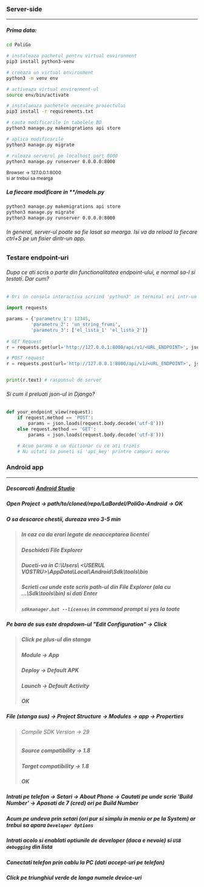 ### Server-side
---

##### Prima data:
 ``` bash 
 cd PoliGo
 
 # instaleaza pachetul pentru virtual environment
 pip3 install python3-venv

 # creeaza un virtual environment 
 python3 -m venv env

 # activeaza virtual environment-ul
 source env/bin/activate

 # instalaeaza pachetele necesare proiectului
 pip3 install -r requirements.txt

 # cauta modificarile in tabelele BD
 python3 manage.py makemigrations api store

 # aplica modificarile
 python3 manage.py migrate

 # ruleaza serverul pe localhost port 8000
 python3 manage.py runserver 0.0.0.0:8000
 ```

<span style="font-size:12px"> 
    Browser -> 127.0.0.1:8000 </br> si ar trebui sa mearga 
</span>


 ##### La fiecare modificare in **/models.py

 ``` bash
 python3 manage.py makemigrations api store
 python3 manage.py migrate
 python3 manage.py runserver 0.0.0.0:8000
 ```

 ###### In general, server-ul poate sa fie lasat sa mearga. Isi va da reload la fiecare ctrl+S pe un fisier dintr-un app.
 
 
 ### Testare endpoint-uri
 
 ###### Dupa ce ati scris o parte din functionalitatea endpoint-ului, e normal sa-l si testati. Dar cum?
 
 ```python
# Ori in consola interactiva scriind 'python3' in terminal ori intr-un fisier pe care il rulati separat 
 
import requests
 
params = {'parametru_1': 12345,
          'parametru_2': 'un_string_frumi',
          'parametru_3': ['el_lista_1' 'el_lista_2']}
          
# GET Request
r = requests.get(url='http://127.0.0.1:8000/api/v1/<URL_ENDPOINT>', json=params)

# POST request
r = requests.post(url='http://127.0.0.1:8000/api/v1/<URL_ENDPOINT>', json=params)


print(r.text) # raspunsul de server
```

###### Si cum il preluati json-ul in Django?

```python
def your_endpoint_view(request):
    if request.method == 'POST':
        params = json.loads(request.body.decode('utf-8')))
    else request.method == 'GET':
        params = json.loads(request.body.decode('utf-8')))
        
    # Acum params e un dictionar cu ce ati trimis
    # Nu uitati sa puneti si 'api_key' printre campuri mereu
``` 
 
 
 ### Android app
 ---
 
 ##### Descarcati [Android Studio](https://developer.android.com/studio)
 ##### Open Project -> path/to/cloned/repo/LaBordel/PoliGo-Android -> OK
 ##### O sa descarce chestii, dureaza vreo 3-5 min
 > ##### In caz ca da erori legate de neacceptarea licentei
 >
 > ##### Deschideti File Explorer
 >
 > ##### Duceti-va in C:\Users\ \<USERUL VOSTRU>\AppData\Local\Android\Sdk\tools\bin
 >
 > ##### Scrieti `cmd` unde este scris path-ul din File Explorer (ala cu ...\Sdk\tools\bin) si dati Enter
 >
 > ##### `sdkmanager.bat --licenses` in command prompt si yes la toate
 
 
 ##### Pe bara de sus este dropdown-ul "Edit Configuration" -> Click
 > ##### Click pe plus-ul din stanga
 > ##### Module -> App
 > ##### Deploy -> Default APK
 > ##### Launch -> Default Activity
 > ##### OK
 
 ##### File (stanga sus) -> Project Structure -> Modules -> app -> Properties
 > ###### Compile SDK Version -> 29
 > ##### Source compatibility -> 1.8
 > ##### Target compatibility -> 1.8
 > ##### OK
 
 
 ##### Intrati pe telefon -> Setari -> About Phone -> Cautati pe unde scrie 'Build Number' -> Apasati de 7 (cred) ori pe Build Number
 ##### Acum pe undeva prin setari (ori pur si simplu in meniu or pe la System) ar trebui sa apara `Developer Options`
 ##### Intrati acolo si enablati optiunile de developer (daca e nevoie) si `USB debugging` din lista
 
 ##### Conectati telefon prin cablu la PC (dati accept-uri pe telefon)
 ##### Click pe triunghiul verde de langa numele device-uri
